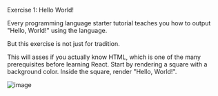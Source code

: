 Exercise 1: Hello World!

Every programming language starter tutorial teaches you how to output "Hello, World!" using the language.

But this exercise is not just for tradition.

This will asses if you actually know HTML, which is one of the many prerequisites before learning React. Start by rendering a square with a background color. Inside the square, render "Hello, World!".

![image](https://user-images.githubusercontent.com/45877593/213555210-67f5044b-c9a5-46c3-bc18-e5f32683fdc5.png)
